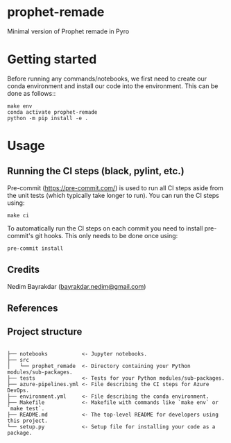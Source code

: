 prophet-remade
==============================

Minimal version of Prophet remade in Pyro

# Getting started

Before running any commands/notebooks, we first need to create our conda environment
and install our code into the environment. This can be done as follows::

    make env
    conda activate prophet-remade
    python -m pip install -e .


# Usage



## Running the CI steps (black, pylint, etc.)

Pre-commit (https://pre-commit.com/) is used to run all CI steps aside from the
unit tests (which typically take longer to run). You can run the CI steps using:

    make ci

To automatically run the CI steps on each commit you need to install pre-commit's
git hooks. This only needs to be done once using:

    pre-commit install


Credits
-------

Nedim Bayrakdar (bayrakdar.nedim@gmail.com)

References
----------

## Project structure

```

├── notebooks           <- Jupyter notebooks.
├── src
│   └── prophet_remade  <- Directory containing your Python modules/sub-packages.
├── tests               <- Tests for your Python modules/sub-packages.
├── azure-pipelines.yml <- File describing the CI steps for Azure DevOps.
├── environment.yml     <- File describing the conda environment.
├── Makefile            <- Makefile with commands like `make env` or `make test`.
├── README.md           <- The top-level README for developers using this project.
└── setup.py            <- Setup file for installing your code as a package.
```
